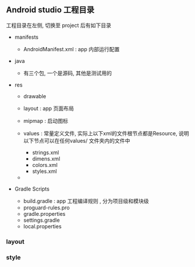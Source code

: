 ## Android studio 工程目录

工程目录在左侧, 切换至 project 后有如下目录

- manifests
  - AndroidManifest.xml : app 内部运行配置

- java 
  - 有三个包, 一个是源码, 其他是测试用的
  
- res
  - drawable 
  
  - layout : app 页面布局
  
  - mipmap : 启动图标
  
  - values : 常量定义文件, 实际上以下xml的文件根节点都是Resource, 说明以下节点可以在任何values/ 文件夹内的文件中
    - strings.xml
    - dimens.xml
    - colors.xml
    - styles.xml
  
  - 
  
    
  
- Gradle Scripts
  - build.gradle  : app 工程编译规则 , 分为项目级和模块级
  - proguard-rules.pro 
  - gradle.properties 
  - settings.gradle
  - local.properties

### layout

### style


